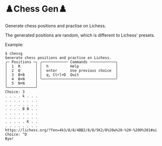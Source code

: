 # ♟️Chess Gen♟️

Generate chess positions and practise on Lichess.

The generated positions are random, which is different to Lichess' presets.

Example:

```shell
$ chessg
Generate chess positions and practise on Lichess.
╭─ Positions ─╮ ╭──────────── Commands ────────────╮
│  1  R       │ │  h          Help                 │
│  2  Q       │ │  enter      Use previous choice  │
│  3  B+B     │ │  q, Ctrl+D  Quit                 │
│  4  B+N     │ ╰──────────────────────────────────╯
│  5  N+N     │                                     
╰─────────────╯                                     
Choice: 3
. . . . k . . .
. . . . . . . .
. . . . . . . .
. . . . B B . .
. . . . . . . .
. . . . . . . .
. . . . . K . .
. . . . . . . .
https://lichess.org/?fen=4k3/8/8/4BB2/8/8/5K2/8%20w%20-%20-%200%201#ai
Choice: ^D
Bye!

```
